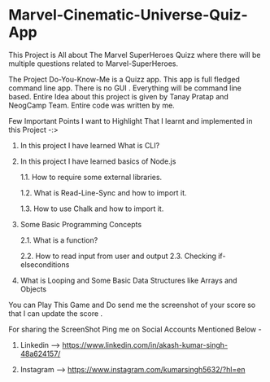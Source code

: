 # Marvel-Cinematic-Universe-Quiz-App
 This Project is All about The Marvel SuperHeroes Quizz  where there will be multiple questions related to Marvel-SuperHeroes.

  The Project Do-You-Know-Me is a Quizz app. This app is full fledged command line app. There is no GUI . Everything will be command line based. Entire Idea about this project is given by Tanay Pratap and NeogCamp Team. Entire code was written by me.

   Few Important Points I want to Highlight That I learnt and implemented in this Project -:>

   1. In this project I have learned What is CLI?

   1. In this project I have learned basics of Node.js

        1.1. How to require some external   libraries.
      
        1.2. What is Read-Line-Sync and how to import it.

        1.3. How to use Chalk and how to import it.

   1. Some Basic Programming Concepts

        2.1. What is a function?

        2.2. How to read input from user and output 
        2.3. Checking if-elseconditions

1. What is Looping and Some Basic Data Structures like Arrays and Objects    


You can Play This Game and Do send me the screenshot of your score so that I can update the score .

For sharing the ScreenShot Ping me on Social Accounts Mentioned Below - 

1. Linkedin --> https://www.linkedin.com/in/akash-kumar-singh-48a624157/

1. Instagram --> https://www.instagram.com/kumarsingh5632/?hl=en            
